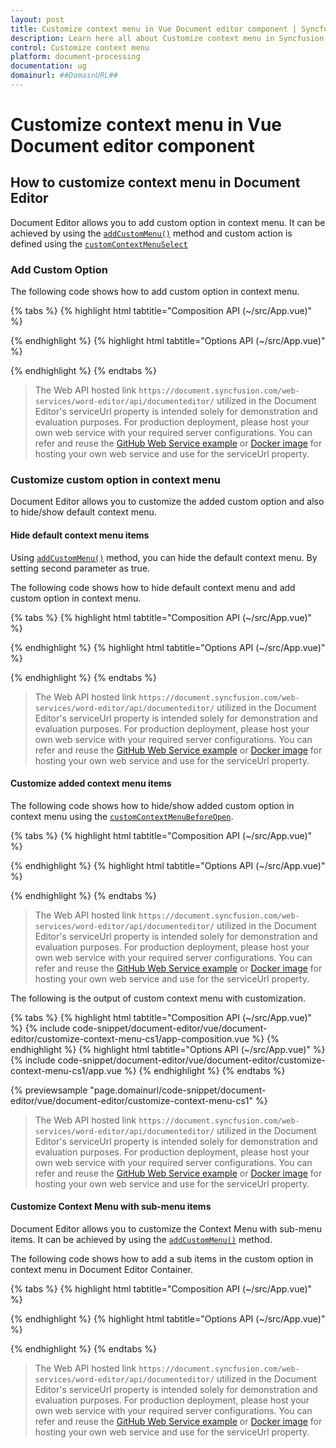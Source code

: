 ```yaml
---
layout: post
title: Customize context menu in Vue Document editor component | Syncfusion
description: Learn here all about Customize context menu in Syncfusion Vue Document editor component of Syncfusion Essential JS 2 and more.
control: Customize context menu 
platform: document-processing
documentation: ug
domainurl: ##DomainURL##
---
```


# Customize context menu in Vue Document editor component

## How to customize context menu in Document Editor

Document Editor allows you to add custom option in context menu. It can be achieved by using the [`addCustomMenu()`](https://ej2.syncfusion.com/vue/documentation/api/document-editor/contextMenu#addcustommenu) method and custom action is defined using the [`customContextMenuSelect`](https://ej2.syncfusion.com/vue/documentation/api/document-editor/customContentMenuEventArgs/)

### Add Custom Option

The following code shows how to add custom option in context menu.

{% tabs %}
{% highlight html tabtitle="Composition API (~/src/App.vue)" %}

<template>
  <div id="app">
    <ejs-documenteditorcontainer ref='container' :serviceUrl='serviceUrl' v-on:created="onCreated" height="590px"
      id='container' :enableToolbar='true'></ejs-documenteditorcontainer>
  </div>
</template>
<script setup>
import { DocumentEditorContainerComponent as EjsDocumenteditorcontainer, Toolbar } from '@syncfusion/ej2-vue-documenteditor';
import { provide, ref } from 'vue';

const container = ref(null);
const serviceUrl = 'https://document.syncfusion.com/web-services/word-editor/api/documenteditor/';

//Inject require modules.
provide('DocumentEditorContainer', [Toolbar])

const onCreated = function () {
  // creating Custom Options
  let menuItems = [
    {
      text: 'Search In Google',
      id: 'search_in_google',
      iconCss: 'e-icons e-de-ctnr-find',
    },
  ];
  // adding Custom Options
  container.value.ej2Instances.documentEditor.contextMenu.addCustomMenu(
    menuItems,
    false
  );
  // custom Options Select Event
  container.value.ej2Instances.documentEditor.customContextMenuSelect =
    (args) => {
      // custom Options Functionality
      let id =
        container.value.ej2Instances.documentEditor.element.id;
      switch (args.id) {
        case id + 'search_in_google':
          // To get the selected content as plain text
          let searchContent =
            container.value.ej2Instances.documentEditor.selection
              .text;
          if (
            !container.value.ej2Instances.documentEditor.selection
              .isEmpty &&
            /\S/.test(searchContent)
          ) {
            window.open('http://google.com/search?q=' + searchContent);
          }
          break;
      }
    };
}
</script>

{% endhighlight %}
{% highlight html tabtitle="Options API (~/src/App.vue)" %}

<template>
  <div id="app">
    <ejs-documenteditorcontainer ref='container' :serviceUrl='serviceUrl' v-on:created="onCreated" height="590px"
      id='container' :enableToolbar='true'></ejs-documenteditorcontainer>
  </div>
</template>
<script>
import { DocumentEditorContainerComponent, Toolbar } from '@syncfusion/ej2-vue-documenteditor';

export default {
  components: {
    'ejs-documenteditorcontainer': DocumentEditorContainerComponent
  },
  data() {
    return {
      serviceUrl:
        'https://document.syncfusion.com/web-services/word-editor/api/documenteditor/',
    };
  },
  provide: {
    //Inject require modules.
    DocumentEditorContainer: [Toolbar]
  },
  methods: {
    onCreated: function () {
      // creating Custom Options
      let menuItems = [
        {
          text: 'Search In Google',
          id: 'search_in_google',
          iconCss: 'e-icons e-de-ctnr-find',
        },
      ];
      // adding Custom Options
      this.$refs.container.ej2Instances.documentEditor.contextMenu.addCustomMenu(
        menuItems,
        false
      );
      // custom Options Select Event
      this.$refs.container.ej2Instances.documentEditor.customContextMenuSelect =
        (args) => {
          // custom Options Functionality
          let id =
            this.$refs.container.ej2Instances.documentEditor.element.id;
          switch (args.id) {
            case id + 'search_in_google':
              // To get the selected content as plain text
              let searchContent =
                this.$refs.container.ej2Instances.documentEditor.selection
                  .text;
              if (
                !this.$refs.container.ej2Instances.documentEditor.selection
                  .isEmpty &&
                /\S/.test(searchContent)
              ) {
                window.open('http://google.com/search?q=' + searchContent);
              }
              break;
          }
        };
    },
  },
};
</script>

{% endhighlight %}
{% endtabs %}

> The Web API hosted link `https://document.syncfusion.com/web-services/word-editor/api/documenteditor/` utilized in the Document Editor's serviceUrl property is intended solely for demonstration and evaluation purposes. For production deployment, please host your own web service with your required server configurations. You can refer and reuse the [GitHub Web Service example](https://github.com/SyncfusionExamples/EJ2-DocumentEditor-WebServices) or [Docker image](https://hub.docker.com/r/syncfusion/word-processor-server) for hosting your own web service and use for the serviceUrl property.

### Customize custom option in context menu

Document Editor allows you to customize the added custom option and also to hide/show default context menu.

#### Hide default context menu items

Using [`addCustomMenu()`](https://ej2.syncfusion.com/vue/documentation/api/document-editor/contextMenu#addcustommenu) method, you can hide the default context menu. By setting second parameter as true.

The following code shows how to hide default context menu and add custom option in context menu.

{% tabs %}
{% highlight html tabtitle="Composition API (~/src/App.vue)" %}

<template>
  <div id="app">
    <ejs-documenteditorcontainer ref='container' :serviceUrl='serviceUrl' v-on:created="onCreated" height="590px"
      id='container' :enableToolbar='true'></ejs-documenteditorcontainer>
  </div>
</template>
<script setup>
import { DocumentEditorContainerComponent as EjsDocumenteditorcontainer, Toolbar } from '@syncfusion/ej2-vue-documenteditor';
import { provide, ref } from 'vue';

const container = ref(null);
const serviceUrl = 'https://document.syncfusion.com/web-services/word-editor/api/documenteditor/';

//Inject require modules.
provide('DocumentEditorContainer', [Toolbar])

const onCreated = function () {
  // creating Custom Options
  let menuItems = [
    {
      text: 'Search In Google',
      id: 'search_in_google',
      iconCss: 'e-icons e-de-ctnr-find',
    },
  ];
  // adding Custom Options
  container.value.ej2Instances.documentEditor.contextMenu.addCustomMenu(menuItems, true);
}
</script>

{% endhighlight %}
{% highlight html tabtitle="Options API (~/src/App.vue)" %}

<template>
  <div id="app">
    <ejs-documenteditorcontainer ref='container' :serviceUrl='serviceUrl' v-on:created="onCreated" height="590px"
      id='container' :enableToolbar='true'></ejs-documenteditorcontainer>
  </div>
</template>
<script>
import { DocumentEditorContainerComponent, Toolbar } from '@syncfusion/ej2-vue-documenteditor';

export default {
  components: {
    'ejs-documenteditorcontainer': DocumentEditorContainerComponent
  },
  data() {
    return {
      serviceUrl:
        'https://document.syncfusion.com/web-services/word-editor/api/documenteditor/',
    };
  },
  provide: {
    //Inject require modules.
    DocumentEditorContainer: [Toolbar]
  },
  methods: {
    onCreated: function () {
      // creating Custom Options
      let menuItems = [
        {
          text: 'Search In Google',
          id: 'search_in_google',
          iconCss: 'e-icons e-de-ctnr-find',
        },
      ];
      // adding Custom Options
      this.$refs.container.ej2Instances.documentEditor.contextMenu.addCustomMenu(menuItems, true);
    }
  }
};
</script>

{% endhighlight %}
{% endtabs %}

> The Web API hosted link `https://document.syncfusion.com/web-services/word-editor/api/documenteditor/` utilized in the Document Editor's serviceUrl property is intended solely for demonstration and evaluation purposes. For production deployment, please host your own web service with your required server configurations. You can refer and reuse the [GitHub Web Service example](https://github.com/SyncfusionExamples/EJ2-DocumentEditor-WebServices) or [Docker image](https://hub.docker.com/r/syncfusion/word-processor-server) for hosting your own web service and use for the serviceUrl property.

#### Customize added context menu items

The following code shows how to hide/show added custom option in context menu using the [`customContextMenuBeforeOpen`](https://ej2.syncfusion.com/vue/documentation/api/document-editor/beforeOpenCloseCustomContentMenuEventArgs/).

{% tabs %}
{% highlight html tabtitle="Composition API (~/src/App.vue)" %}

<template>
  <div id="app">
    <ejs-documenteditorcontainer ref='container' :serviceUrl='serviceUrl' v-on:created="onCreated" height="590px"
      id='container' :enableToolbar='true'></ejs-documenteditorcontainer>
  </div>
</template>
<script setup>
import { DocumentEditorContainerComponent as EjsDocumenteditorcontainer, Toolbar } from '@syncfusion/ej2-vue-documenteditor';
import { provide, ref } from 'vue';

const container = ref(null);
const serviceUrl = 'https://document.syncfusion.com/web-services/word-editor/api/documenteditor/';

//Inject require modules.
provide('DocumentEditorContainer', [Toolbar])

const onCreated = function () {
  // creating Custom Options
  let menuItems = [
    {
      text: 'Search In Google',
      id: 'search_in_google',
      iconCss: 'e-icons e-de-ctnr-find',
    },
  ];
  // adding Custom Options
  container.value.ej2Instances.documentEditor.contextMenu.addCustomMenu(menuItems, false);
  // custom Options Select Event
  container.value.ej2Instances.documentEditor.customContextMenuSelect =
    (args) => {
      // custom Options Functionality
      let id =
        container.value.ej2Instances.documentEditor.element.id;
      switch (args.id) {
        case id + 'search_in_google':
          // To get the selected content as plain text
          let searchContent =
            container.value.ej2Instances.documentEditor.selection
              .text;
          if (
            !container.value.ej2Instances.documentEditor.selection
              .isEmpty &&
            /\S/.test(searchContent)
          ) {
            window.open('http://google.com/search?q=' + searchContent);
          }
          break;
      }
    };
  //  custom options hide/show functionality
  container.value.ej2Instances.documentEditor.customContextMenuBeforeOpen = (args) => {
    let search = document.getElementById(args.ids[0]);
    search.style.display = 'none';
    let searchContent = container.value.ej2Instances.documentEditor.selection.text;
    if (!container.value.ej2Instances.documentEditor.selection.isEmpty && /\S/.test(searchContent)) {
      search.style.display = 'block';
    }
  };
}
</script>

{% endhighlight %}
{% highlight html tabtitle="Options API (~/src/App.vue)" %}

<template>
  <div id="app">
    <ejs-documenteditorcontainer ref='container' :serviceUrl='serviceUrl' v-on:created="onCreated" height="590px"
      id='container' :enableToolbar='true'></ejs-documenteditorcontainer>
  </div>
</template>
<script>
import { DocumentEditorContainerComponent, Toolbar } from '@syncfusion/ej2-vue-documenteditor';

export default {
  components: {
    'ejs-documenteditorcontainer': DocumentEditorContainerComponent
  },
  data() {
    return {
      serviceUrl:
        'https://document.syncfusion.com/web-services/word-editor/api/documenteditor/',
    };
  },
  provide: {
    //Inject require modules.
    DocumentEditorContainer: [Toolbar]
  },
  methods: {
    onCreated: function () {
      // creating Custom Options
      let menuItems = [
        {
          text: 'Search In Google',
          id: 'search_in_google',
          iconCss: 'e-icons e-de-ctnr-find',
        },
      ];
      // adding Custom Options
      this.$refs.container.ej2Instances.documentEditor.contextMenu.addCustomMenu(menuItems, false);
      // custom Options Select Event
      this.$refs.container.ej2Instances.documentEditor.customContextMenuSelect =
        (args) => {
          // custom Options Functionality
          let id =
            this.$refs.container.ej2Instances.documentEditor.element.id;
          switch (args.id) {
            case id + 'search_in_google':
              // To get the selected content as plain text
              let searchContent =
                this.$refs.container.ej2Instances.documentEditor.selection
                  .text;
              if (
                !this.$refs.container.ej2Instances.documentEditor.selection
                  .isEmpty &&
                /\S/.test(searchContent)
              ) {
                window.open('http://google.com/search?q=' + searchContent);
              }
              break;
          }
        };
      //  custom options hide/show functionality
      this.$refs.container.ej2Instances.documentEditor.customContextMenuBeforeOpen = (args) => {
        let search = document.getElementById(args.ids[0]);
        search.style.display = 'none';
        let searchContent = this.$refs.container.ej2Instances.documentEditor.selection.text;
        if (!this.$refs.container.ej2Instances.documentEditor.selection.isEmpty && /\S/.test(searchContent)) {
          search.style.display = 'block';
        }
      };
    },
  },
};
</script>

{% endhighlight %}
{% endtabs %}

> The Web API hosted link `https://document.syncfusion.com/web-services/word-editor/api/documenteditor/` utilized in the Document Editor's serviceUrl property is intended solely for demonstration and evaluation purposes. For production deployment, please host your own web service with your required server configurations. You can refer and reuse the [GitHub Web Service example](https://github.com/SyncfusionExamples/EJ2-DocumentEditor-WebServices) or [Docker image](https://hub.docker.com/r/syncfusion/word-processor-server) for hosting your own web service and use for the serviceUrl property.

The following is the output of custom context menu with customization.

{% tabs %}
{% highlight html tabtitle="Composition API (~/src/App.vue)" %}
{% include code-snippet/document-editor/vue/document-editor/customize-context-menu-cs1/app-composition.vue %}
{% endhighlight %}
{% highlight html tabtitle="Options API (~/src/App.vue)" %}
{% include code-snippet/document-editor/vue/document-editor/customize-context-menu-cs1/app.vue %}
{% endhighlight %}
{% endtabs %}
        
{% previewsample "page.domainurl/code-snippet/document-editor/vue/document-editor/customize-context-menu-cs1" %}

> The Web API hosted link `https://document.syncfusion.com/web-services/word-editor/api/documenteditor/` utilized in the Document Editor's serviceUrl property is intended solely for demonstration and evaluation purposes. For production deployment, please host your own web service with your required server configurations. You can refer and reuse the [GitHub Web Service example](https://github.com/SyncfusionExamples/EJ2-DocumentEditor-WebServices) or [Docker image](https://hub.docker.com/r/syncfusion/word-processor-server) for hosting your own web service and use for the serviceUrl property.

#### Customize Context Menu with sub-menu items

Document Editor allows you to customize the Context Menu with sub-menu items. It can be achieved by using the [`addCustomMenu()`](https://ej2.syncfusion.com/vue/documentation/api/document-editor/contextMenu#addcustommenu) method.

The following code shows how to add a sub items in the custom option in context menu in Document Editor Container.
 
{% tabs %}
{% highlight html tabtitle="Composition API (~/src/App.vue)" %}

<template>
  <div id="app">
    <ejs-documenteditorcontainer ref='container' :serviceUrl='serviceUrl' v-on:created="onCreated" height="590px"
      id='container' :enableToolbar='true'></ejs-documenteditorcontainer>
  </div>
</template>
<script setup>
import { DocumentEditorContainerComponent as EjsDocumenteditorcontainer, Toolbar } from '@syncfusion/ej2-vue-documenteditor';
import { provide, ref } from 'vue';

const container = ref(null);
const serviceUrl = 'https://document.syncfusion.com/web-services/word-editor/api/documenteditor/';

//Inject require modules.
provide('DocumentEditorContainer', [Toolbar])

const onCreated = function () {
  // creating Custom Options
  let menuItems = [
    {
      text: 'Form field',
      id: 'form field',
      iconCss: 'e-de-formfield e-icons',
      items: [
        {
          text: 'Text form',
          id: 'Text form',
          iconCss: 'e-icons e-de-textform',
        },
        {
          text: 'Check box',
          id: 'Check box',
          iconCss: 'e-icons e-de-checkbox-form',
        },
        {
          text: 'Drop down',
          id: 'Drop down',
          iconCss: 'e-icons e-de-dropdownform',
        },
      ],
    },
  ];
  // adding Custom Options
  container.value.ej2Instances.documentEditor.contextMenu.addCustomMenu(
    menuItems,
    false,
    true
  );
}
</script>

{% endhighlight %}
{% highlight html tabtitle="Options API (~/src/App.vue)" %}

<template>
  <div id="app">
    <ejs-documenteditorcontainer
      ref="container"
      :serviceUrl="serviceUrl"
      v-on:created="onCreated"
      height="590px"
      id="container"
      :enableToolbar="true"
    ></ejs-documenteditorcontainer>
  </div>
</template>
<script>
import {
  DocumentEditorContainerComponent,
  Toolbar,
} from '@syncfusion/ej2-vue-documenteditor';

export default {
  name: 'App',
  components: {
    'ejs-documenteditorcontainer': DocumentEditorContainerComponent,
  },
  data() {
    return {
      serviceUrl:
        'https://document.syncfusion.com/web-services/word-editor/api/documenteditor/',
    };
  },
  provide: {
    //Inject require modules.
    DocumentEditorContainer: [Toolbar],
  },
  methods: {
    onCreated: function () {
      // creating Custom Options
      let menuItems = [
        {
          text: 'Form field',
          id: 'form field',
          iconCss: 'e-de-formfield e-icons',
          items: [
            {
              text: 'Text form',
              id: 'Text form',
              iconCss: 'e-icons e-de-textform',
            },
            {
              text: 'Check box',
              id: 'Check box',
              iconCss: 'e-icons e-de-checkbox-form',
            },
            {
              text: 'Drop down',
              id: 'Drop down',
              iconCss: 'e-icons e-de-dropdownform',
            },
          ],
        },
      ];
      // adding Custom Options
      this.$refs.container.ej2Instances.documentEditor.contextMenu.addCustomMenu(
        menuItems,
        false,
        true
      );
    },
  },
};
</script>
<style></style>

{% endhighlight %}
{% endtabs %}

> The Web API hosted link `https://document.syncfusion.com/web-services/word-editor/api/documenteditor/` utilized in the Document Editor's serviceUrl property is intended solely for demonstration and evaluation purposes. For production deployment, please host your own web service with your required server configurations. You can refer and reuse the [GitHub Web Service example](https://github.com/SyncfusionExamples/EJ2-DocumentEditor-WebServices) or [Docker image](https://hub.docker.com/r/syncfusion/word-processor-server) for hosting your own web service and use for the serviceUrl property.


